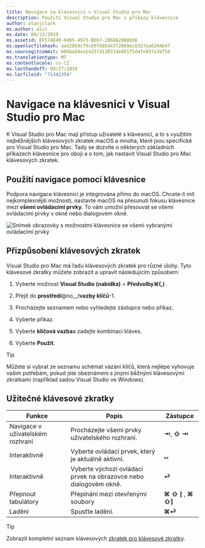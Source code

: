 ```yaml
---
title: Navigace na klávesnici v Visual Studio pro Mac
description: Použití Visual Studio pro Mac s příkazy klávesnice
author: alanjclark
ms.author: alcl
ms.date: 09/23/2019
ms.assetid: EF574E49-0465-4973-BE67-286DA20B8836
ms.openlocfilehash: aad28b9cf9c697b05d43f2869ec8327ea6294b4f
ms.sourcegitcommit: 689ba54ea14257d13031de881f5d4fe937a36f56
ms.translationtype: MT
ms.contentlocale: cs-CZ
ms.lasthandoff: 09/27/2019
ms.locfileid: "71342354"
---
```

# <a name="keyboard-navigation-in-visual-studio-for-mac"></a>Navigace na klávesnici v Visual Studio pro Mac

K Visual Studio pro Mac mají přístup uživatelé s klávesnicí, a to s využitím nejběžnějších klávesových zkratek macOS a mnoha, které jsou specifické pro Visual Studio pro Mac. Tady se dozvíte o některých základních příkazech klávesnice pro obojí a o tom, jak nastavit Visual Studio pro Mac klávesových zkratek.

## <a name="use-keyboard-navigation"></a>Použití navigace pomocí klávesnice

Podpora navigace klávesnicí je integrována přímo do macOS. Chcete-li mít nejkomplexnější možnosti, nastavte macOS na přesunutí fokusu klávesnice mezi **všemi ovládacími prvky**. To vám umožní přesouvat se všemi ovládacími prvky v okně nebo dialogovém okně.

![Snímek obrazovky s možnostmi klávesnice se všemi vybranými ovládacími prvky](media/accessibility-preferences-keyboard.png)

## <a name="customize-keyboard-shortcuts"></a>Přizpůsobení klávesových zkratek

Visual Studio pro Mac má řadu klávesových zkratek pro různé úlohy. Tyto klávesové zkratky můžete zobrazit a upravit následujícím způsobem:

1. Vyberte možnost **Visual Studio (nabídka)**  > **Předvolby&#8984;(,)** .

1. Přejít do **prostředí**@no__t**vazby klíčů**-1.

1. Procházejte seznamem nebo vyhledejte zástupce nebo příkaz.

1. Vyberte příkaz.

1. Vyberte **klíčová vazba**a zadejte kombinaci kláves.

1. Vyberte **Použít**.

> [!TIP]
> Můžete si vybrat ze seznamu schémat vázání klíčů, která nejlépe vyhovuje vašim potřebám, pokud jste obeznámeni s jinými běžnými klávesovými zkratkami (například sadou Visual Studio ve Windows).

## <a name="useful-keyboard-shortcuts"></a>Užitečné klávesové zkratky

|Funkce         |Popis                                   |Zástupce         |
|----------------|----------------------------------------------|-----------------|
|Navigace v uživatelském rozhraní   |Procházejte všemi prvky uživatelského rozhraní.               |**⇥**, **⇧ ⇥**    |
|Interaktivně        |Vyberte ovládací prvek, který je aktuálně aktivní.         |**␣**            |
|Interaktivně        |Vyberte výchozí ovládací prvek na obrazovce nebo dialogovém okně. |**⏎**            |
|Přepnout tabulátory     |Přepínání mezi otevřenými soubory                      |**⌘ ⇧ [** , **⌘ ⇧]** |
|Ladění           |Spusťte ladění.                               |**⌘⏎**           |

> [!TIP]
> Zobrazit kompletní seznam klávesových [zkratek pro klávesové zkratky](keyboard-shortcuts.md).